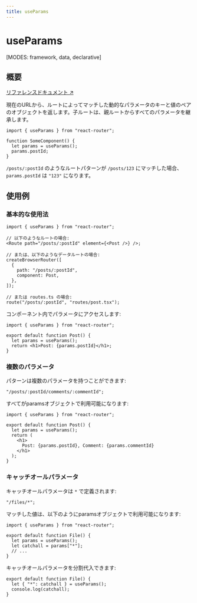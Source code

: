 ```yaml
---
title: useParams
---
```


# useParams

[MODES: framework, data, declarative]

## 概要

[リファレンスドキュメント ↗](https://api.reactrouter.com/v7/functions/react_router.useParams.html)

現在のURLから、ルートによってマッチした動的なパラメータのキーと値のペアのオブジェクトを返します。子ルートは、親ルートからすべてのパラメータを継承します。

```tsx
import { useParams } from "react-router";

function SomeComponent() {
  let params = useParams();
  params.postId;
}
```

`/posts/:postId` のようなルートパターンが `/posts/123` にマッチした場合、`params.postId` は `"123"` になります。

## 使用例

### 基本的な使用法

```tsx
import { useParams } from "react-router";

// 以下のようなルートの場合:
<Route path="/posts/:postId" element={<Post />} />;

// または、以下のようなデータルートの場合:
createBrowserRouter([
  {
    path: "/posts/:postId",
    component: Post,
  },
]);

// または routes.ts の場合:
route("/posts/:postId", "routes/post.tsx");
```

コンポーネント内でパラメータにアクセスします:

```tsx
import { useParams } from "react-router";

export default function Post() {
  let params = useParams();
  return <h1>Post: {params.postId}</h1>;
}
```

### 複数のパラメータ

パターンは複数のパラメータを持つことができます:

```tsx
"/posts/:postId/comments/:commentId";
```

すべてがparamsオブジェクトで利用可能になります:

```tsx
import { useParams } from "react-router";

export default function Post() {
  let params = useParams();
  return (
    <h1>
      Post: {params.postId}, Comment: {params.commentId}
    </h1>
  );
}
```

### キャッチオールパラメータ

キャッチオールパラメータは `*` で定義されます:

```tsx
"/files/*";
```

マッチした値は、以下のようにparamsオブジェクトで利用可能になります:

```tsx
import { useParams } from "react-router";

export default function File() {
  let params = useParams();
  let catchall = params["*"];
  // ...
}
```

キャッチオールパラメータを分割代入できます:

```tsx
export default function File() {
  let { "*": catchall } = useParams();
  console.log(catchall);
}
```
